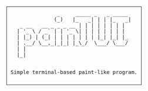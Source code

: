 <div align="center">
  <pre style="display: inline-block; border: 1px solid; padding: 10px;">
             _     _____ _   _ _____ 
            (_)   |_   _| | | |_   _|
 _ __   __ _ _ _ __ | | | | | | | |  
| '_ \ / _` | | '_ \| | | | | | | |  
| |_) | (_| | | | | | | | |_| |_| |_ 
| .__/ \__,_|_|_| |_\_/  \___/ \___/ 
| |                                  
|_|                                  
<br>
Simple terminal-based paint-like program.
 </pre>
</div>
